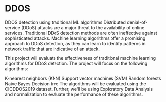# DDOS
DDOS detection using traditional ML algorithms 
Distributed denial-of-service (DDoS) attacks are a major threat to the availability of online services. Traditional DDoS detection methods are often ineffective against sophisticated attacks. Machine learning algorithms offer a promising approach to DDoS detection, as they can learn to identify patterns in network traffic that are indicative of an attack.

This project will evaluate the effectiveness of traditional machine learning algorithms for DDoS detection. The project will focus on the following algorithms:

K-nearest neighbors (KNN)
Support vector machines (SVM)
Random forests
Naive Bayes
Decision tree
The algorithms will be evaluated using the CICDDOS2019 dataset. Further, we'll be using Exploratory Data Analysis and normalization to evaluate the performance of these algorithms.
